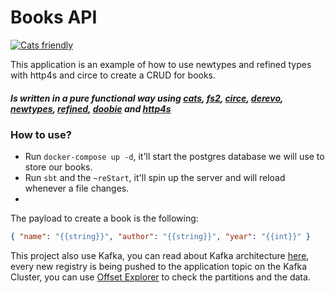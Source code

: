 # Books API

<a href="https://typelevel.org/cats/"><img src="https://typelevel.org/cats/img/cats-badge-tiny.png" alt="Cats friendly" /></a>


This application is an example of how to use newtypes and refined types with http4s and circe to create a CRUD for books.

##### Is written in a pure functional way using [cats](https://typelevel.org/cats-effect/), [fs2](https://fs2.io/#/), [circe](https://circe.github.io/circe/), [derevo](https://github.com/tofu-tf/derevo), [newtypes](https://github.com/estatico/scala-newtype), [refined](https://github.com/fthomas/refined), [doobie](https://tpolecat.github.io/doobie/) and [http4s](https://github.com/http4s/http4s/blob/main/examples/blaze/src/main/scala/com/example/http4s/blaze/BlazeWebSocketExample.scala)

### How to use?

- Run `docker-compose up -d`, it'll start the postgres database we will use to store our books.
- Run `sbt` and the `~reStart`, it'll spin up the server and will reload whenever a file changes.
-

The payload to create a book is the following:

```json
{ "name": "{{string}}", "author": "{{string}}", "year": "{{int}}" }
```

This project also use Kafka, you can read about Kafka architecture [here](http://cloudurable.com/blog/kafka-architecture/index.html), every new registry is being pushed to the application topic on the Kafka Cluster, you can use [Offset Explorer](https://www.kafkatool.com/download.html) to check the partitions and the data.
